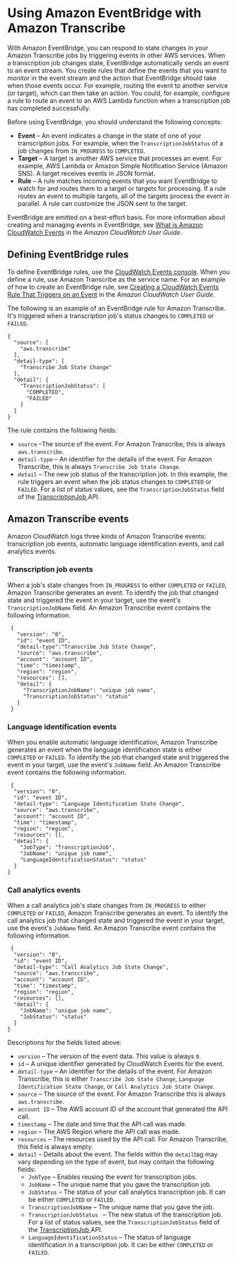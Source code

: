 # Using Amazon EventBridge with Amazon Transcribe<a name="cloud-watch-events"></a>

With Amazon EventBridge, you can respond to state changes in your Amazon Transcribe jobs by triggering events in other AWS services\. When a transcription job changes state, EventBridge automatically sends an event to an event stream\. You create rules that define the events that you want to monitor in the event stream and the action that EventBridge should take when those events occur\. For example, routing the event to another service \(or target\), which can then take an action\. You could, for example, configure a rule to route an event to an AWS Lambda function when a transcription job has completed successfully\.

Before using EventBridge, you should understand the following concepts:
+ **Event** – An event indicates a change in the state of one of your transcription jobs\. For example, when the `TranscriptionJobStatus` of a job changes from `IN_PROGRESS` to `COMPLETED`\.
+ **Target** – A target is another AWS service that processes an event\. For example, AWS Lambda or Amazon Simple Notification Service \(Amazon SNS\)\. A target receives events in JSON format\. 
+ **Rule** – A rule matches incoming events that you want EventBridge to watch for and routes them to a target or targets for processing\. If a rule routes an event to multiple targets, all of the targets process the event in parallel\. A rule can customize the JSON sent to the target\.

EventBridge are emitted on a best\-effort basis\. For more information about creating and managing events in EventBridge, see [What is Amazon CloudWatch Events](https://docs.aws.amazon.com/AmazonCloudWatch/latest/events/WhatIsCloudWatchEvents.html) in the *Amazon CloudWatch User Guide*\.

## Defining EventBridge rules<a name="defining-rules"></a>

To define EventBridge rules, use the [CloudWatch Events console](https://console.aws.amazon.com/cloudwatch)\. When you define a rule, use Amazon Transcribe as the service name\. For an example of how to create an EventBridge rule, see [Creating a CloudWatch Events Rule That Triggers on an Event](https://docs.aws.amazon.com/AmazonCloudWatch/latest/events/Create-CloudWatch-Events-Rule.html) in the *Amazon CloudWatch User Guide*\.

The following is an example of an EventBridge rule for Amazon Transcribe\. It's triggered when a transcription job's status changes to `COMPLETED` or `FAILED`\. 

```
{
  "source": [
    "aws.transcribe"
  ],
  "detail-type": [
    "Transcribe Job State Change"
  ],
  "detail": {
    "TranscriptionJobStatus": [
      "COMPLETED",
      "FAILED"
    ]
  }
}
```

The rule contains the following fields:
+ `source` –The source of the event\. For Amazon Transcribe, this is always `aws.transcribe`\.
+ `detail-type` – An identifier for the details of the event\. For Amazon Transcribe, this is always `Transcribe Job State Change`\.
+ `detail` – The new job status of the transcription job\. In this example, the rule triggers an event when the job status changes to `COMPLETED` or `FAILED`\. For a list of status values, see the `TranscriptionJobStatus` field of the [ TranscriptionJob ](API_TranscriptionJob.md) API\.

## Amazon Transcribe events<a name="events"></a>

Amazon CloudWatch logs three kinds of Amazon Transcribe events: transcription job events, automatic language identification events, and call analytics events\.

### Transcription job events<a name="job-event"></a>

When a job's state changes from `IN_PROGRESS` to either `COMPLETED` or `FAILED`, Amazon Transcribe generates an event\. To identify the job that changed state and triggered the event in your target, use the event's `TranscriptionJobName` field\. An Amazon Transcribe event contains the following information\.

```
 {
   "version": "0",
   "id": "event ID",
   "detail-type":"Transcribe Job State Change",
   "source": "aws.transcribe",
   "account": "account ID",
   "time": "timestamp",
   "region": "region",
   "resources": [],
   "detail": {
     "TranscriptionJobName": "unique job name",
     "TranscriptionJobStatus": "status"
   }   
 }
```

### Language identification events<a name="lang-id-event"></a>

When you enable automatic language identification, Amazon Transcribe generates an event when the language identification state is either `COMPLETED` or `FAILED`\. To identify the job that changed state and triggered the event in your target, use the event's `JobName` field\. An Amazon Transcribe event contains the following information\.

```
 {
  "version": "0",
  "id": "event ID",
  "detail-type": "Language Identification State Change",
  "source": "aws.transcribe",
  "account": "account ID",
  "time": "timestamp",
  "region": "region",
  "resources": [],
  "detail": {
    "JobType": "TranscriptionJob",
    "JobName": "unique job name",
    "LanguageIdentificationStatus": "status" 
  }
}
```

### Call analytics events<a name="analytics-event"></a>

When a call analytics job's state changes from `IN_PROGRESS` to either `COMPLETED` or `FAILED`, Amazon Transcribe generates an event\. To identify the call analytics job that changed state and triggered the event in your target, use the event's `JobName` field\. An Amazon Transcribe event contains the following information\.

```
 {
  "version": "0",
  "id": "event ID",
  "detail-type": "Call Analytics Job State Change",
  "source": "aws.transcribe",
  "account": "account ID",
  "time": "timestamp",
  "region": "region",
  "resources": [],
  "detail": {
    "JobName": "unique job name",
    "JobStatus": "status" 
  }
}
```

Descriptions for the fields listed above:
+ `version` – The version of the event data\. This value is always `0`\.
+ `id` – A unique identifier generated by CloudWatch Events for the event\.
+ `detail-type` – An identifier for the details of the event\. For Amazon Transcribe, this is either `Transcribe Job State Change`, `Language Identification State Change`, or `Call Analytics Job State Change`\.
+ `source` – The source of the event\. For Amazon Transcribe this is always `aws.transcribe`\.
+ `account ID` – The AWS account ID of the account that generated the API call\.
+ `timestamp` – The date and time that the API call was made\.
+ `region` – The AWS Region where the API call was made\.
+ `resources` – The resources used by the API call\. For Amazon Transcribe, this field is always empty\.
+ `detail` – Details about the event\. The fields within the `detail`tag may vary depending on the type of event, but may contain the following fields:
  + `JobType` – Enables reusing the event for transcription jobs\.
  + `JobName` – The unique name that you gave the transcription job\. 
  + `JobStatus` – The status of your call analytics transcription job\. It can be either `COMPLETED` or `FAILED`\.
  + `TranscriptionJobName` – The unique name that you gave the job\.
  + `TranscriptionJobStatus ` – The new status of the transcription job\. For a list of status values, see the `TranscriptionJobStatus` field of the [ TranscriptionJob ](API_TranscriptionJob.md) API\.
  + `LanguageIdentificationStatus` – The status of language identification in a transcription job\. It can be either `COMPLETED` or `FAILED`\.